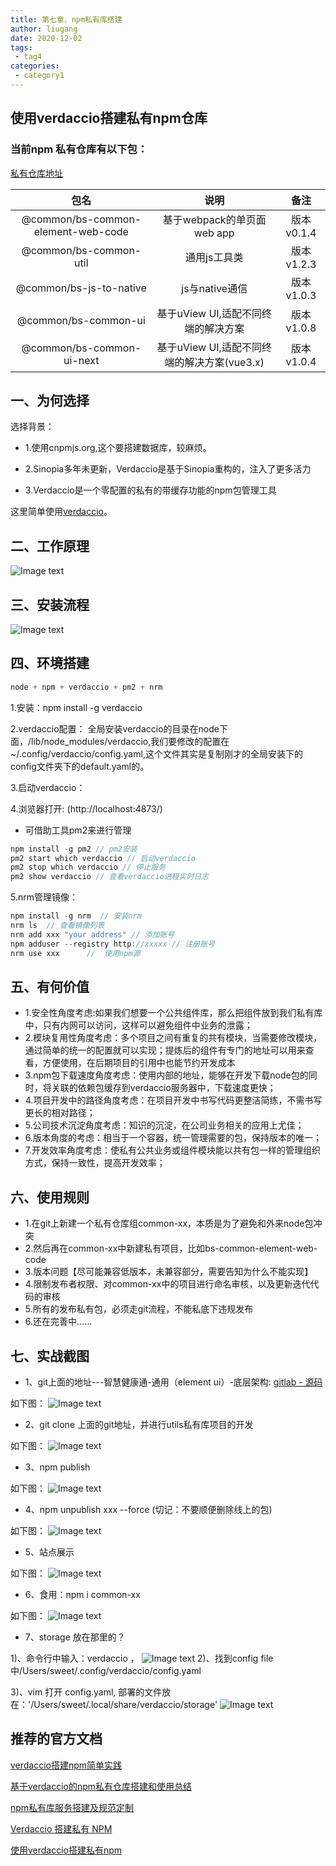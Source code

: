```yaml
---
title: 第七章、npm私有库搭建
author: liugang
date: 2020-12-02
tags:
 - tag4
categories:
 - category1
---
```


<Boxx  changeTime="5000"/>  

## 使用verdaccio搭建私有npm仓库

### 当前npm 私有仓库有以下包：
[私有仓库地址](http://pri-npm.atag.common.com.cn/)

|                包名                |                    说明                     |    备注    |
|:----------------------------------:|:-------------------------------------------:|:----------:|
| @common/bs-common-element-web-code |         基于webpack的单页面web app          | 版本v0.1.4 |
|       @common/bs-common-util       |                通用js工具类                 | 版本v1.2.3 |
|      @common/bs-js-to-native       |               js与native通信                | 版本v1.0.3 |
|        @common/bs-common-ui        |     基于uView UI,适配不同终端的解决方案     | 版本v1.0.8 |
|     @common/bs-common-ui-next      | 基于uView UI,适配不同终端的解决方案(vue3.x) | 版本v1.0.4 |

## 一、为何选择

选择背景：

* 1.使用cnpmjs.org,这个要搭建数据库，较麻烦。

* 2.Sinopia多年未更新，Verdaccio是基于Sinopia重构的，注入了更多活力

* 3.Verdaccio是一个零配置的私有的带缓存功能的npm包管理工具

这里简单使用[verdaccio](https://github.com/verdaccio/verdaccio)。

## 二、工作原理

![Image text](../assets/images/npm/npm08.png)

## 三、安装流程

![Image text](../assets/images/npm/npm07.png)

## 四、环境搭建

```javascript
node + npm + verdaccio + pm2 + nrm
```

1.安装：npm install -g verdaccio

2.verdaccio配置：
全局安装verdaccio的目录在node下面，/lib/node_modules/verdaccio,我们要修改的配置在~/.config/verdaccio/config.yaml,这个文件其实是复制刚才的全局安装下的config文件夹下的default.yaml的。

3.启动verdaccio：

4.浏览器打开: (http://localhost:4873/)


* 可借助工具pm2来进行管理

```javascript
npm install -g pm2 // pm2安装
pm2 start which verdaccio // 启动verdaccio
pm2 stop which verdaccio // 停止服务
pm2 show verdaccio // 查看verdaccio进程实时日志
```

5.nrm管理镜像：

```javascript
npm install -g nrm  // 安装nrm
nrm ls  // 查看镜像列表
nrm add xxx "your address" // 添加账号
npm adduser --registry http://xxxxx // 注册账号
nrm use xxx      //  使用npm源
```

## 五、有何价值

* 1.安全性角度考虑:如果我们想要一个公共组件库，那么把组件放到我们私有库中，只有内网可以访问，这样可以避免组件中业务的泄露；
* 2.模块复用性角度考虑：多个项目之间有重复的共有模块，当需要修改模块，通过简单的统一的配置就可以实现；提炼后的组件有专门的地址可以用来查看，方便使用，在后期项目的引用中也能节约开发成本
* 3.npm包下载速度角度考虑：使用内部的地址，能够在开发下载node包的同时，将关联的依赖包缓存到verdaccio服务器中，下载速度更快；
* 4.项目开发中的路径角度考虑：在项目开发中书写代码更整洁简练，不需书写更长的相对路径；
* 5.公司技术沉淀角度考虑：知识的沉淀，在公司业务相关的应用上尤佳；
* 6.版本角度的考虑：相当于一个容器，统一管理需要的包，保持版本的唯一；
* 7.开发效率角度考虑：使私有公共业务或组件模块能以共有包一样的管理组织方式，保持一致性，提高开发效率；

## 六、使用规则

* 1.在git上新建一个私有仓库组common-xx，本质是为了避免和外来node包冲突
* 2.然后再在common-xx中新建私有项目，比如bs-common-element-web-code
* 3.版本问题【尽可能兼容低版本，未兼容部分，需要告知为什么不能实现】
* 4.限制发布者权限、对common-xx中的项目进行命名审核，以及更新迭代代码的审核
* 5.所有的发布私有包，必须走git流程，不能私底下违规发布
* 6.还在完善中……

## 七、实战截图

* 1、git上面的地址---智慧健康通-通用（element ui）-底层架构: [gitlab - 源码](https://jkcs.common.com.cn/bs-standard-repo/fore-end/bs-common-element-web-code)

如下图：
![Image text](../assets/images/npm/npm01.png)

* 2、git clone 上面的git地址，并进行utils私有库项目的开发

如下图：
![Image text](../assets/images/npm/npm02.png)

* 3、npm publish

如下图：
![Image text](../assets/images/npm/npm04.png)

* 4、npm unpublish xxx --force (切记：不要顺便删除线上的包)

如下图：
![Image text](../assets/images/npm/npm20.png)

* 5、站点展示

如下图：
![Image text](../assets/images/npm/npm05.png)

* 6、食用：npm i common-xx

如下图：
![Image text](../assets/images/npm/npm03.png)

* 7、storage 放在那里的？

1)、命令行中输入：verdaccio ，
![Image text](../assets/images/npm/npm09.png)
2)、找到config file  中/Users/sweet/.config/verdaccio/config.yaml

3)、vim 打开 config.yaml, 部署的文件放在：'/Users/sweet/.local/share/verdaccio/storage'
![Image text](../assets/images/npm/npm10.png)

## 推荐的官方文档

[verdaccio搭建npm简单实践](https://www.jianshu.com/p/70741a7dd587)

[基于verdaccio的npm私有仓库搭建和使用总结](https://www.jianshu.com/p/16b0a2f124fb)

[npm私有库服务搭建及规范定制](https://juejin.im/post/6844903742161027085)

[Verdaccio 搭建私有 NPM](https://juejin.im/post/6844903833819152391)

[使用verdaccio搭建私有npm](https://juejin.im/post/6844903961346965517)
